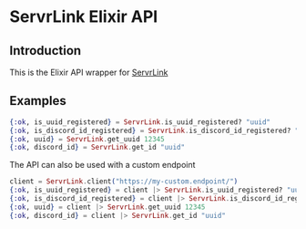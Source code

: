 # ServrLink Elixir API

## Introduction
This is the Elixir API wrapper for [ServrLink](https://servr.link/)

## Examples
```elixir
{:ok, is_uuid_registered} = ServrLink.is_uuid_registered? "uuid"
{:ok, is_discord_id_registered} = ServrLink.is_discord_id_registered? "uuid"
{:ok, uuid} = ServrLink.get_uuid 12345
{:ok, discord_id} = ServrLink.get_id "uuid"
```

The API can also be used with a custom endpoint
```elixir
client = ServrLink.client("https://my-custom.endpoint/")
{:ok, is_uuid_registered} = client |> ServrLink.is_uuid_registered? "uuid"
{:ok, is_discord_id_registered} = client |> ServrLink.is_discord_id_registered? "uuid"
{:ok, uuid} = client |> ServrLink.get_uuid 12345
{:ok, discord_id} = client |> ServrLink.get_id "uuid"
```

